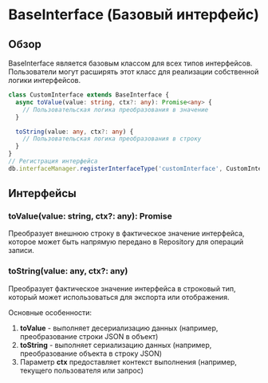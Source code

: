 # BaseInterface (Базовый интерфейс)

## Обзор

BaseInterface является базовым классом для всех типов интерфейсов. Пользователи могут расширять этот класс для реализации собственной логики интерфейсов.

```typescript
class CustomInterface extends BaseInterface {
  async toValue(value: string, ctx?: any): Promise<any> {
    // Пользовательская логика преобразования в значение
  }

  toString(value: any, ctx?: any) {
    // Пользовательская логика преобразования в строку
  }
}
// Регистрация интерфейса
db.interfaceManager.registerInterfaceType('customInterface', CustomInterface)
```

## Интерфейсы

### toValue(value: string, ctx?: any): Promise<any>

Преобразует внешнюю строку в фактическое значение интерфейса, которое может быть напрямую передано в Repository для операций записи.

### toString(value: any, ctx?: any)

Преобразует фактическое значение интерфейса в строковый тип, который может использоваться для экспорта или отображения.

Основные особенности:
1. **toValue** - выполняет десериализацию данных (например, преобразование строки JSON в объект)
2. **toString** - выполняет сериализацию данных (например, преобразование объекта в строку JSON)
3. Параметр **ctx** предоставляет контекст выполнения (например, текущего пользователя или запрос)
